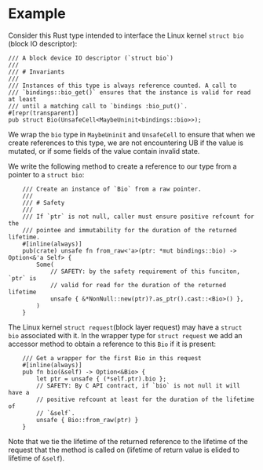 # Example

Consider this Rust type intended to interface the Linux kernel `struct bio` (block IO descriptor):

```rust,ignore
/// A block device IO descriptor (`struct bio`)
///
/// # Invariants
///
/// Instances of this type is always reference counted. A call to
/// `bindings::bio_get()` ensures that the instance is valid for read at least
/// until a matching call to `bindings :bio_put()`.
#[repr(transparent)]
pub struct Bio(UnsafeCell<MaybeUninit<bindings::bio>>);
```

We wrap the `bio` type in `MaybeUninit` and `UnsafeCell` to ensure that when we
create references to this type, we are not encountering UB if the value is
mutated, or if some fields of the value contain invalid state.

We write the following method to create a reference to our type from a pointer
to a `struct bio`:

```rust,ignore
    /// Create an instance of `Bio` from a raw pointer.
    ///
    /// # Safety
    ///
    /// If `ptr` is not null, caller must ensure positive refcount for the
    /// pointee and immutability for the duration of the returned lifetime.
    #[inline(always)]
    pub(crate) unsafe fn from_raw<'a>(ptr: *mut bindings::bio) -> Option<&'a Self> {
        Some(
            // SAFETY: by the safety requirement of this funciton, `ptr` is
            // valid for read for the duration of the returned lifetime
            unsafe { &*NonNull::new(ptr)?.as_ptr().cast::<Bio>() },
        )
    }
```

The Linux kernel `struct request`(block layer request) may have a `struct bio`
associated with it. In the wrapper type for `struct request` we add an accessor
method to obtain a reference to this `Bio` if it is present:

```rust,ignore
    /// Get a wrapper for the first Bio in this request
    #[inline(always)]
    pub fn bio(&self) -> Option<&Bio> {
        let ptr = unsafe { (*self.ptr).bio };
        // SAFETY: By C API contract, if `bio` is not null it will have a
        // positive refcount at least for the duration of the lifetime of
        // `&self`.
        unsafe { Bio::from_raw(ptr) }
    }

```

Note that we tie the lifetime of the returned reference to the lifetime of the
request that the method is called on (lifetime of return value is elided to
lifetime of `&self`).
